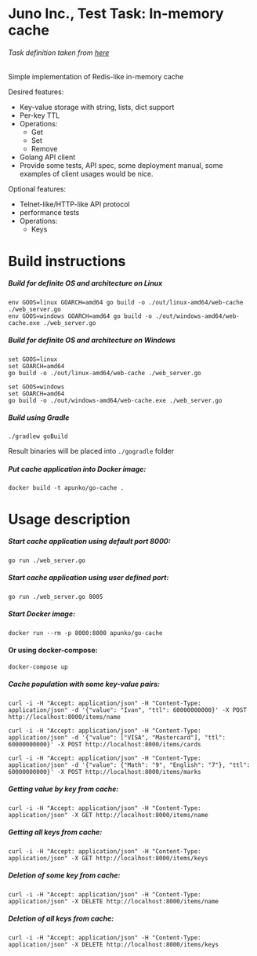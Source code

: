# Juno Inc., Test Task: In-memory cache
###### Task definition taken from [here](https://github.com/gojuno/test_tasks)

Simple implementation of Redis-like in-memory cache

Desired features:
- Key-value storage with string, lists, dict support
- Per-key TTL
- Operations:
  - Get
  - Set
  - Remove
- Golang API client
- Provide some tests, API spec, some deployment manual, some examples of client usages would be nice.

Optional features:
- Telnet-like/HTTP-like API protocol
- performance tests
- Operations:
  - Keys

# Build instructions

##### Build for definite OS and architecture on Linux

    env GOOS=linux GOARCH=amd64 go build -o ./out/linux-amd64/web-cache ./web_server.go  
    env GOOS=windows GOARCH=amd64 go build -o ./out/windows-amd64/web-cache.exe ./web_server.go

##### Build for definite OS and architecture on Windows

    set GOOS=linux  
    set GOARCH=amd64  
    go build -o ./out/linux-amd64/web-cache ./web_server.go

    set GOOS=windows  
    set GOARCH=amd64  
    go build -o ./out/windows-amd64/web-cache.exe ./web_server.go

##### Build using Gradle

    ./gradlew goBuild

Result binaries will be placed into `./gogradle` folder

##### Put cache application into Docker image:

    docker build -t apunko/go-cache .

# Usage description

##### Start cache application using default port 8000:

    go run ./web_server.go

##### Start cache application using user defined port:

    go run ./web_server.go 8005

##### Start Docker image:

    docker run --rm -p 8000:8000 apunko/go-cache

#### Or using docker-compose:

    docker-compose up

##### Cache population with some key-value pairs:

    curl -i -H "Accept: application/json" -H "Content-Type: application/json" -d '{"value": "Ivan", "ttl": 60000000000}' -X POST http://localhost:8000/items/name

    curl -i -H "Accept: application/json" -H "Content-Type: application/json" -d '{"value": ["VISA", "Mastercard"], "ttl": 60000000000}' -X POST http://localhost:8000/items/cards

    curl -i -H "Accept: application/json" -H "Content-Type: application/json" -d '{"value": {"Math": "9", "English": "7"}, "ttl": 60000000000}' -X POST http://localhost:8000/items/marks

##### Getting value by key from cache:

    curl -i -H "Accept: application/json" -H "Content-Type: application/json" -X GET http://localhost:8000/items/name

##### Getting all keys from cache:

    curl -i -H "Accept: application/json" -H "Content-Type: application/json" -X GET http://localhost:8000/items/keys

##### Deletion of some key from cache:

    curl -i -H "Accept: application/json" -H "Content-Type: application/json" -X DELETE http://localhost:8000/items/name

##### Deletion of all keys from cache:

    curl -i -H "Accept: application/json" -H "Content-Type: application/json" -X DELETE http://localhost:8000/items/keys
